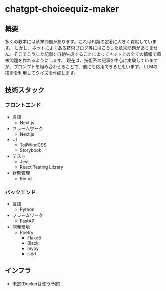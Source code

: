 # chatgpt-choicequiz-maker

## 概要
多くの教本には章末問題があります。これは知識の定着に大きく貢献しています。
しかし、ネットによくある技術ブログ等にはこうした章末問題がありません。そこでこうした記事を自動生成することによってネット上の全ての情報で章末問題を作れるようにします。
現在は、技術系の記事を中心に実験していますが、プロンプトを組み合わせることで、他にも応用できると思います。
LLMの技術を利用してクイズを作成します。

## 技術スタック

### フロントエンド
- 言語
    - Next.js
- フレームワーク
    - Next.js
- UI
    - TailWindCSS
    - Storybook
- テスト
  - Jest
  - React Testing Library
- 状態管理
    - Recoil

### バックエンド
- 言語
  - Python
- フレームワーク
  - FastAPI
- 開発環境
  - Poetry
    - Flake8
    - Black
    - mypy
    - isort

## インフラ
- 未定(Dockerは使う予定)

 

 


